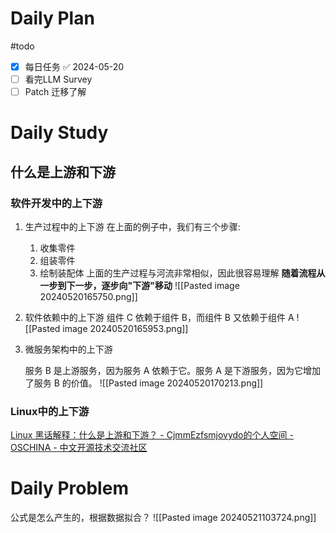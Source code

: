 # Daily Plan
#todo
- [x] 每日任务 ✅ 2024-05-20
- [ ] 看完LLM Survey
- [ ] Patch 迁移了解
# Daily Study
## 什么是上游和下游
### 软件开发中的上下游
1. 生产过程中的上下游
   在上面的例子中，我们有三个步骤:
	1. 收集零件
	2. 组装零件
	3. 绘制装配体
	上面的生产过程与河流非常相似，因此很容易理解 **随着流程从一步到下一步，逐步向"下游"移动**
![[Pasted image 20240520165750.png]]


2. 软件依赖中的上下游
   组件 C 依赖于组件 B，而组件 B 又依赖于组件 A
![[Pasted image 20240520165953.png]]

3. 微服务架构中的上下游

   服务 B 是上游服务，因为服务 A 依赖于它。服务 A 是下游服务，因为它增加了服务 B 的价值。
   ![[Pasted image 20240520170213.png]]
### Linux中的上下游
[Linux 黑话解释：什么是上游和下游？ - CjmmEzfsmjovydo的个人空间 - OSCHINA - 中文开源技术交流社区](https://my.oschina.net/emacs_c82f671/blog/11131174)

# Daily Problem
公式是怎么产生的，根据数据拟合？
![[Pasted image 20240521103724.png]]